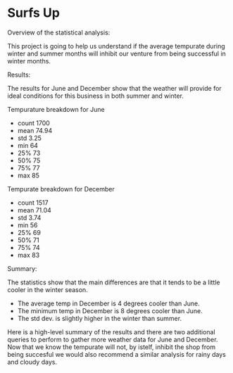 # Surfs Up
Overview of the statistical analysis: 

This project is going to help us understand if the average tempurate during winter and summer months will inhibit our venture from being successful in winter months. 


Results:

The results for June and December show that the weather will provide for ideal conditions for this business in both summer and winter. 

Tempurature breakdown for June              
* count	1700                          
* mean	74.94                             
* std	3.25                               
* min	64                              
* 25%	73                               
* 50%	75                               
* 75%	77                              
* max	85                              

Tempurate breakdown for December
* count	1517
* mean	71.04
* std	3.74
* min	56
* 25%	69
* 50%	71
* 75%	74
* max	83

Summary:

The statistics show that the main differences are that it tends to be a little cooler in the winter season.
* The average temp in December is 4 degrees cooler than June.
* The minimum temp in December is 8 degrees cooler than June.
* The std dev. is slightly higher in the winter than summer.

Here is a high-level summary of the results and there are two additional queries to perform to gather more weather data for June and December. 
Now that we know the tempurate will not, by istelf, inhibit the shop from being succesful we would also recommend a similar analysis for rainy days and cloudy days.
